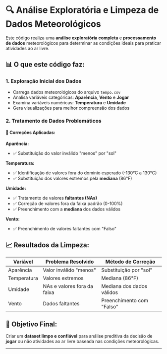 # 🔍 Análise Exploratória e Limpeza de Dados Meteorológicos

Este código realiza uma **análise exploratória completa** e **processamento de dados** meteorológicos para determinar as condições ideais para praticar atividades ao ar livre.

## 📊 O que este código faz:

### **1. Exploração Inicial dos Dados**
- Carrega dados meteorológicos do arquivo `tempo.csv`
- Analisa variáveis categóricas: **Aparência**, **Vento** e **Jogar**
- Examina variáveis numéricas: **Temperatura** e **Umidade**
- Gera visualizações para melhor compreensão dos dados

### **2. Tratamento de Dados Problemáticos**

#### 🔧 **Correções Aplicadas:**

**Aparência:**
- ✅ Substituição do valor inválido "menos" por "sol"

**Temperatura:**
- ✅ Identificação de valores fora do domínio esperado (-130°C a 130°C)
- ✅ Substituição dos valores extremos pela **mediana** (86°F)

**Umidade:**
- ✅ Tratamento de valores **faltantes (NAs)**
- ✅ Correção de valores fora da faixa padrão (0-100%)
- ✅ Preenchimento com a **mediana** dos dados válidos

**Vento:**
- ✅ Preenchimento de valores faltantes com "Falso"

## 📈 Resultados da Limpeza:

| Variável | Problema Resolvido | Método de Correção |
|----------|-------------------|-------------------|
| Aparência | Valor inválido "menos" | Substituição por "sol" |
| Temperatura | Valores extremos | Mediana (86°F) |
| Umidade | NAs e valores fora da faixa | Mediana dos dados válidos |
| Vento | Dados faltantes | Preenchimento com "Falso" |

## 🎯 Objetivo Final:
Criar um **dataset limpo e confiável** para análise preditiva da decisão de **jogar** ou não atividades ao ar livre baseada nas condições meteorológicas.

---


